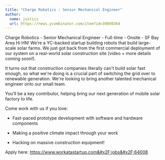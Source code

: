 ```yaml
---
title: "Charge Robotics : Senior Mechanical Engineer"
author:
  name: justicz
  url: https://news.ycombinator.com/item?id=39898364
---
```

Charge Robotics - Senior Mechanical Engineer - Full-time - Onsite - SF Bay Area
Hi HN! We’re a YC-backed startup building robots that build large-scale solar farms. We just got back from the first commercial deployment of our system on a real-world solar construction site (video + more details coming soon!).

It turns out that construction companies literally can&#x27;t build solar fast enough, so what we&#x27;re doing is a crucial part of switching the grid over to renewable generation. We&#x27;re looking to bring another talented mechanical engineer onto our small team.

You’ll be a key contributor, helping bring our next generation of mobile solar factory to life.

Come work with us if you love:

* Fast-paced prototype development with software and hardware components

* Making a positive climate impact through your work

* Hacking on massive construction equipment!

Apply here: <a href="https:&#x2F;&#x2F;www.workatastartup.com&#x2F;jobs&#x2F;64008" rel="nofollow">https:&#x2F;&#x2F;www.workatastartup.com&#x2F;jobs&#x2F;64008</a>
